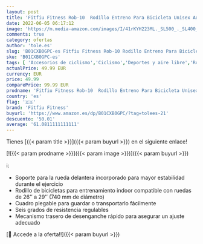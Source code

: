 ```yaml
---
layout: post
title: 'Fitfiu Fitness Rob-10  Rodillo Entreno Para Bicicleta Unisex Adulto  Negro  50x20x50 Cm'
date: 2022-06-05 06:17:12
image: 'https://m.media-amazon.com/images/I/41rKYH223ML._SL500_._SL400_.jpg'
comments: true
category: ofertas
author: 'tole.es'
slug: 'B01CXB0GPC-es Fitfiu Fitness Rob-10 Rodillo Entreno Para Bicicleta...'
sku: 'B01CXB0GPC-es'
tags: [ 'Accesorios de ciclismo','Ciclismo','Deportes y aire libre','Rodillos para bicicletas','Ropa y equipo para deportes','bicicleta','fitfiu fitness','🇪🇸', ]
actualPrice: 49.99 EUR
currency: EUR
price: 49.99
comparePrice: 99.99 EUR
prodname: 'Fitfiu Fitness Rob-10  Rodillo Entreno Para Bicicleta Unisex Adulto  Negro  50x20x50 Cm'
country: 'es'
flag: '🇪🇸'
brand: 'Fitfiu Fitness'
buyurl: 'https://www.amazon.es/dp/B01CXB0GPC/?tag=tolees-21'
descuento: '50.01'
average: '61.0811111111111'
---
```


Tienes [{{< param title >}}]({{< param buyurl >}}) en el siguiente enlace!

[![{{< param prodname >}}]({{< param image >}})]({{< param buyurl >}})

ℹ️:

- Soporte para la rueda delantera incorporado para mayor estabilidad durante el ejercicio
- Rodillo de bicicletas para entrenamiento indoor compatible con ruedas de 26’’ a 29’’ (740 mm de diámetro)
- Cuadro plegable para guardar o transportarlo fácilmente
- Seis grados de resistencia regulables
- Mecanismo trasero de desenganche rápido para asegurar un ajuste adecuado

[🛒 Accede a la oferta!!]({{< param buyurl >}})
